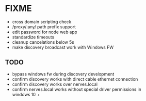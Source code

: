 # FIXME

- cross domain scripting check
- /proxy/:any/ path prefix support
- edit password for node web app
- standardize timeouts
- cleanup cancelations below 5s
- make discovery broadcast work with Windows FW

## TODO

- bypass windows fw during discovery development
- confirm discovery works with direct cable ethernet connection
- confirm discovery works over nerves.local
- confirm nerves.local works without special driver permissions in windows 10 +
